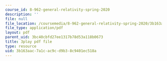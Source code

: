 ```yaml
---
course_id: 8-962-general-relativity-spring-2020
description: ''
file: null
file_location: /coursemedia/8-962-general-relativity-spring-2020/3b163aac7a1cac9cd9b38c9401ec518a_d1dtqw7f6pw.pdf
file_type: application/pdf
layout: pdf
parent_uid: 3bc40cbfd27ee1317b78d53a118b0673
title: 3play pdf file
type: resource
uid: 3b163aac-7a1c-ac9c-d9b3-8c9401ec518a
---
```

